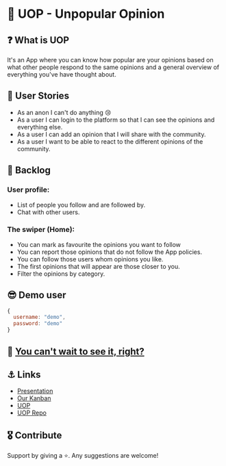 # 🙊 UOP - Unpopular Opinion
## ❓ What is UOP
It's an App where you can know how popular are your opinions based on what other people respond to the same opinions and a general overview of everything you've have thought about.

## 🤔 User Stories
- As an anon I can't do anything 😢
- As a user I can login to the platform so that I can see the opinions and everything else.
- As a user I can add an opinion that I will share with the community.
- As a user I want to be able to react to the different opinions of the community.

## 💭 Backlog
### User profile:
- List of people you follow and are followed by.
- Chat with other users.
### The swiper (Home):
- You can mark as favourite the opinions you want to follow
- You can report those opinions that do not follow the App policies.
- You can follow those users whom opinions you like.
- The first opinions that will appear are those closer to you.
- Filter the opinions by category.

## 😎 Demo user
```javascript
{
  username: "demo",
  password: "demo"
}
```

## 🤘 [You can't wait to see it, right?]()

## ⚓️ Links
- [Presentation](https://slides.com/jdej/title-text-unpopularopinionthe-social-network-to-see-how-popular-are-your-thoughts-within-a-community/fullscreenm)
- [Our Kanban](https://trello.com/b/upzsvW5g/unpopular-opinion)
- [UOP](https://uop.jorgedejuana.com/)
- [UOP Repo](https://github.com/JdeJ/UOP.git)

## 🎖 Contribute
Support by giving a ⭐. Any suggestions are welcome!